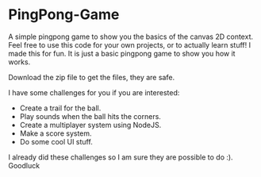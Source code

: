 # PingPong-Game
A simple pingpong game to show you the basics of the canvas 2D context. Feel free to use this code for your own projects, or to actually learn stuff!
I made this for fun. It is just a basic pingpong game to show you how it works. 

Download the zip file to get the files, they are safe.

I have some challenges for you if you are interested: 
 - Create a trail for the ball.
 - Play sounds when the ball hits the corners.
 - Create a multiplayer system using NodeJS.
 - Make a score system.
 - Do some cool UI stuff.
 
I already did these challenges so I am sure they are possible to do :).
Goodluck
